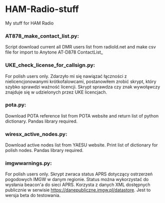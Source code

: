 # HAM-Radio-stuff
My stuff for HAM Radio

### AT878_make_contact_list.py:
Script download current all DMR users list from radioId.net and make csv file for import to
Anytone AT-D878 ContactList_

### UKE_check_license_for_callsign.py:
For polish users only.
Zdarzyło mi się nawiązać łączności z nielicencjonowanymi krótkofalowcami, postanowiłem zrobić skrypt, który szybko sprawdzi ważność licencji. 
Skrypt sprawdza czy znak wywołąwczy znajduje się w udzielonych przez UKE licencjach.

### pota.py:
Download POTA reference list from POTA website and return list of python dictionary.
Pandas library required.

### wiresx_active_nodes.py:
Download active nodes list from YAESU website. Print list of dictionary for polish nodes.
Pandas library required.

### imgwwarnings.py:
For polish users only.
Skrypt zwraca status APRS dotyczący ostrzerzeń pogodowych IMGW w danym regionie.
Status można wykorzystać do wysłania beacon'a do sieci APRS.
Korzysta z danych XML dostępnych publicznie w serwisie https://danepubliczne.imgw.pl/datastore.
Jest to wersja beta do testowania.